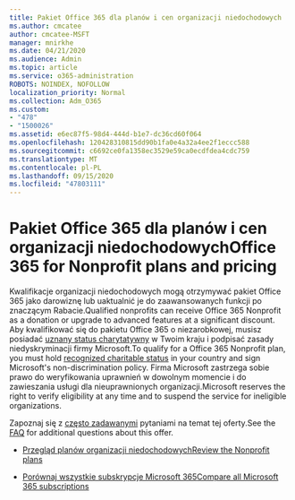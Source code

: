 ```yaml
---
title: Pakiet Office 365 dla planów i cen organizacji niedochodowych
ms.author: cmcatee
author: cmcatee-MSFT
manager: mnirkhe
ms.date: 04/21/2020
ms.audience: Admin
ms.topic: article
ms.service: o365-administration
ROBOTS: NOINDEX, NOFOLLOW
localization_priority: Normal
ms.collection: Adm_O365
ms.custom:
- "478"
- "1500026"
ms.assetid: e6ec87f5-98d4-444d-b1e7-dc36cd60f064
ms.openlocfilehash: 120428310815dd90b1fa0e4a32a4ee2f1eccc588
ms.sourcegitcommit: c6692ce0fa1358ec3529e59ca0ecdfdea4cdc759
ms.translationtype: MT
ms.contentlocale: pl-PL
ms.lasthandoff: 09/15/2020
ms.locfileid: "47803111"
---
```

# <a name="office-365-for-nonprofit-plans-and-pricing"></a><span data-ttu-id="14a02-102">Pakiet Office 365 dla planów i cen organizacji niedochodowych</span><span class="sxs-lookup"><span data-stu-id="14a02-102">Office 365 for Nonprofit plans and pricing</span></span>

<span data-ttu-id="14a02-103">Kwalifikacje organizacji niedochodowych mogą otrzymywać pakiet Office 365 jako darowiznę lub uaktualnić je do zaawansowanych funkcji po znaczącym Rabacie.</span><span class="sxs-lookup"><span data-stu-id="14a02-103">Qualified nonprofits can receive Office 365 Nonprofit as a donation or upgrade to advanced features at a significant discount.</span></span> <span data-ttu-id="14a02-104">Aby kwalifikować się do pakietu Office 365 o niezarobkowej, musisz posiadać [uznany status charytatywny](https://go.microsoft.com/fwlink/p/?LinkID=330253) w Twoim kraju i podpisać zasady niedyskryminacji firmy Microsoft.</span><span class="sxs-lookup"><span data-stu-id="14a02-104">To qualify for a Office 365 Nonprofit plan, you must hold [recognized charitable status](https://go.microsoft.com/fwlink/p/?LinkID=330253) in your country and sign Microsoft's non-discrimination policy.</span></span> <span data-ttu-id="14a02-105">Firma Microsoft zastrzega sobie prawo do weryfikowania uprawnień w dowolnym momencie i do zawieszania usługi dla nieuprawnionych organizacji.</span><span class="sxs-lookup"><span data-stu-id="14a02-105">Microsoft reserves the right to verify eligibility at any time and to suspend the service for ineligible organizations.</span></span>
  
<span data-ttu-id="14a02-106">Zapoznaj się z [często zadawanymi](https://products.office.com/nonprofit/office-365-nonprofit) pytaniami na temat tej oferty.</span><span class="sxs-lookup"><span data-stu-id="14a02-106">See the [FAQ](https://products.office.com/nonprofit/office-365-nonprofit) for additional questions about this offer.</span></span>
  
- [<span data-ttu-id="14a02-107">Przegląd planów organizacji niedochodowych</span><span class="sxs-lookup"><span data-stu-id="14a02-107">Review the Nonprofit plans</span></span>](https://products.office.com/nonprofit/office-365-nonprofit-plans-and-pricing?tab=1)

- [<span data-ttu-id="14a02-108">Porównaj wszystkie subskrypcje Microsoft 365</span><span class="sxs-lookup"><span data-stu-id="14a02-108">Compare all Microsoft 365 subscriptions</span></span>](https://products.office.com/business/compare-more-office-365-for-business-plans)